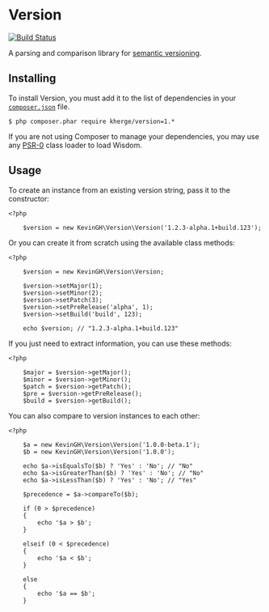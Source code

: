 # Version

[![Build Status](https://secure.travis-ci.org/kherge/Version.png?branch=master)](http://travis-ci.org/kherge/Version)

A parsing and comparison library for [semantic versioning](http://semver.org/).

## Installing

To install Version, you must add it to the list of dependencies in your [`composer.json`][Composer] file.

    $ php composer.phar require kherge/version=1.*

If you are not using Composer to manage your dependencies, you may use any [PSR-0][PSR-0] class loader to load Wisdom.

## Usage

To create an instance from an existing version string, pass it to the constructor:

    <?php

        $version = new KevinGH\Version\Version('1.2.3-alpha.1+build.123');

Or you can create it from scratch using the available class methods:

    <?php

        $version = new KevinGH\Version\Version;
    
        $version->setMajor(1);
        $version->setMinor(2);
        $version->setPatch(3);
        $version->setPreRelease('alpha', 1);
        $version->setBuild('build', 123);

        echo $version; // "1.2.3-alpha.1+build.123"

If you just need to extract information, you can use these methods:

    <?php

        $major = $version->getMajor();
        $minor = $version->getMinor();
        $patch = $version->getPatch();
        $pre = $version->getPreRelease();
        $build = $version->getBuild();

You can also compare to version instances to each other:

    <?php

        $a = new KevinGH\Version\Version('1.0.0-beta.1');
        $b = new KevinGH\Version\Version('1.0.0');

        echo $a->isEqualsTo($b) ? 'Yes' : 'No'; // "No"
        echo $a->isGreaterThan($b) ? 'Yes' : 'No'; // "No"
        echo $a->isLessThan($b) ? 'Yes' : 'No'; // "Yes"

        $precedence = $a->compareTo($b);

        if (0 > $precedence)
        {
            echo '$a > $b';
        }

        elseif (0 < $precedence)
        {
            echo '$a < $b';
        }

        else
        {
            echo '$a == $b';
        }

[Composer]: http://getcomposer.org/
[PSR-0]: https://github.com/php-fig/fig-standards/blob/master/accepted/PSR-0.md